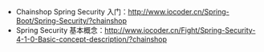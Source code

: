* Chainshop Spring Security 入门：<http://www.iocoder.cn/Spring-Boot/Spring-Security/?chainshop>
* Spring Security 基本概念：<http://www.iocoder.cn/Fight/Spring-Security-4-1-0-Basic-concept-description/?chainshop>
